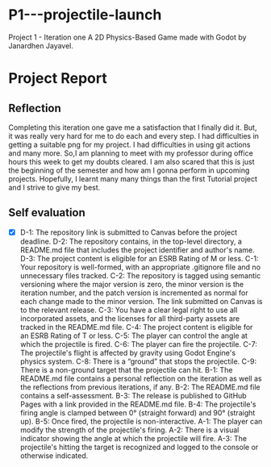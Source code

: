 # P1---projectile-launch
Project 1 - Iteration one
A 2D Physics-Based Game made with Godot by Janardhen Jayavel.

# Project Report
## Reflection
Completing this iteration one gave me a satisfaction that I finally did it. But, it was really very hard for me to do each and every step. I had difficulties in getting a suitable png for my project. I had difficulties in using git actions and many more. So,I am planning to meet with my professor during office hours this week to get my doubts cleared. I am also scared that this is just the beginning of the semester and how am I gonna perform in upcoming projects. Hopefully, I learnt many many things than the first Tutorial project and I strive to give my best. 

## Self evaluation
- [x] D-1: The repository link is submitted to Canvas before the project deadline.
 D-2: The repository contains, in the top-level directory, a README.md file that includes the project identifier and author's name.
 D-3: The project content is eligible for an ESRB Rating of M or less.
 C-1: Your repository is well-formed, with an appropriate .gitignore file and no unnecessary files tracked.
 C-2: The repository is tagged using semantic versioning where the major version is zero, the minor version is the iteration number, and the patch version is incremented as normal for each change made to the minor version. The link submitted on Canvas is to the relevant release.
 C-3: You have a clear legal right to use all incorporated assets, and the licenses for all third-party assets are tracked in the README.md file.
 C-4: The project content is eligible for an ESRB Rating of T or less.
 C-5: The player can control the angle at which the projectile is fired.
 C-6: The player can fire the projectile.
 C-7: The projectile's flight is affected by gravity using Godot Engine's physics system.
 C-8: There is a “ground” that stops the projectile.
 C-9: There is a non-ground target that the projectile can hit.
 B-1: The README.md file contains a personal reflection on the iteration as well as the reflections from previous iterations, if any.
 B-2: The README.md file contains a self-assessment.
 B-3: The release is published to GitHub Pages with a link provided in the README.md file.
 B-4: The projectile's firing angle is clamped between 0° (straight forward) and 90° (straight up).
 B-5: Once fired, the projectile is non-interactive.
 A-1: The player can modify the strength of the projectile's firing.
 A-2: There is a visual indicator showing the angle at which the projectile will fire.
 A-3: The projectile's hitting the target is recognized and logged to the console or otherwise indicated.
